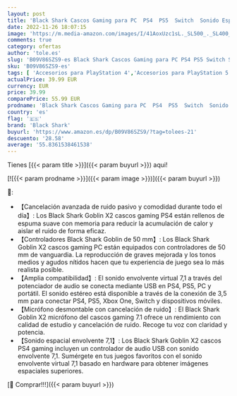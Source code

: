 ```yaml
---
layout: post
title: 'Black Shark Cascos Gaming para PC  PS4  PS5  Switch  Sonido Espacial Envolvente 7.1  Micrófono con Reducción de Ruido Desmontable  Auriculares Gaming con Conector Audio 3 5 mm y Tarjeta de Sonido USB'
date: 2022-11-26 18:07:15
image: 'https://m.media-amazon.com/images/I/41AoxUzc1sL._SL500_._SL400_.jpg'
comments: true
category: ofertas
author: 'tole.es'
slug: 'B09V86SZS9-es Black Shark Cascos Gaming para PC PS4 PS5 Switch Sonido...'
sku: 'B09V86SZS9-es'
tags: [ 'Accesorios para PlayStation 4','Accesorios para PlayStation 5','Auriculares gaming con micrófono para PlayStation 4','Auriculares para PlayStation 5','Hardware y juegos para PlayStation 4','Hardware y juegos para PlayStation 5','Videojuegos','black shark','ps4','ps5','🇪🇸', ]
actualPrice: 39.99 EUR
currency: EUR
price: 39.99
comparePrice: 55.99 EUR
prodname: 'Black Shark Cascos Gaming para PC  PS4  PS5  Switch  Sonido Espacial Envolvente 7.1  Micrófono con Reducción de Ruido Desmontable  Auriculares Gaming con Conector Audio 3 5 mm y Tarjeta de Sonido USB'
country: 'es'
flag: '🇪🇸'
brand: 'Black Shark'
buyurl: 'https://www.amazon.es/dp/B09V86SZS9/?tag=tolees-21'
descuento: '28.58'
average: '55.8361538461538'
---
```


Tienes [{{< param title >}}]({{< param buyurl >}}) aqui!

[![{{< param prodname >}}]({{< param image >}})]({{< param buyurl >}})

🔎:

- 【Cancelación avanzada de ruido pasivo y comodidad durante todo el día】: Los Black Shark Goblin X2 cascos gaming PS4 están rellenos de espuma suave con memoria para reducir la acumulación de calor y aislar el ruido de forma eficaz.
- 【Controladores Black Shark Goblin de 50 mm】: Los Black Shark Goblin X2 cascos gaming PC están equipados con controladores de 50 mm de vanguardia. La reproducción de graves mejorada y los tonos medios y agudos nítidos hacen que tu experiencia de juego sea lo más realista posible.
- 【Amplia compatibilidad】: El sonido envolvente virtual 7,1 a través del potenciador de audio se conecta mediante USB en PS4, PS5, PC y portátil. El sonido estéreo está disponible a través de la conexión de 3,5 mm para conectar PS4, PS5, Xbox One, Switch y dispositivos móviles.
- 【Micrófono desmontable con cancelación de ruido】: El Black Shark Goblin X2 micrófono del cascos gaming 7.1 ofrece un rendimiento con calidad de estudio y cancelación de ruido. Recoge tu voz con claridad y potencia.
- 【Sonido espacial envolvente 7,1】: Los Black Shark Goblin X2 cascos PS4 gaming incluyen un controlador de audio USB con sonido envolvente 7,1. Sumérgete en tus juegos favoritos con el sonido envolvente virtual 7,1 basado en hardware para obtener imágenes espaciales superiores.

[🛒 Comprar!!!]({{< param buyurl >}})
